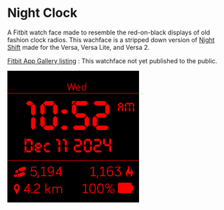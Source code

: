# Night Clock
 A Fitbit watch face made to resemble the red-on-black displays of old fashion clock radios. This wachface is a stripped down version of [Night Shift](https://github.com/jsh9091/night-shift) made for the Versa, Versa Lite, and Versa 2. 

[Fitbit App Gallery listing](https://gallery.fitbit.com/details/0835cd99-3d6e-4b4a-bf05-3d9601e02d5f?key=f77861b5-6261-4aba-89f2-d45133e97846) : This watchface not yet published to the public.

![screenshot](Screenshot.png)
